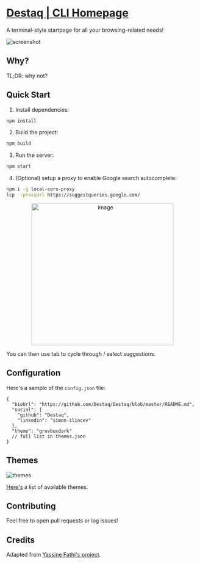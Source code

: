 # [Destaq | CLI Homepage](https://simonilincev.com/cli-homepage)

A terminal-style startpage for all your browsing-related needs!

![screenshot](/docs/screenshot.png)

## Why?

TL;DR: why not?

## Quick Start

1. Install dependencies:

```bash
npm install
```

2. Build the project:

```bash
npm build
```

3. Run the server:

```bash
npm start
```

4. (Optional) setup a proxy to enable Google search autocomplete:

```bash
npm i -g local-cors-proxy
lcp --proxyUrl https://suggestqueries.google.com/
```

<p align="center">
  <img width="372" alt="image" src="https://github.com/Destaq/cli-homepage/assets/61620873/96bd0247-4ccd-4492-8df0-6d3796946363">
</p>

You can then use tab to cycle through / select suggestions.

## Configuration

Here's a sample of the `config.json` file:

```json5
{
  "bioUrl": "https://github.com/Destaq/Destaq/blob/master/README.md",
  "social": {
    "github": "Destaq",
    "linkedin": "simon-ilincev"
  },
  "theme": "gruvboxdark"
  // full list in themes.json
}
```

## Themes

![themes](/docs/screenshot.gif)

[Here's](/docs/themes) a list of available themes.


## Contributing

Feel free to open pull requests or log issues!

## Credits

Adapted from [Yassine Fathi's project](https://github.com/m4tt72/terminal).
